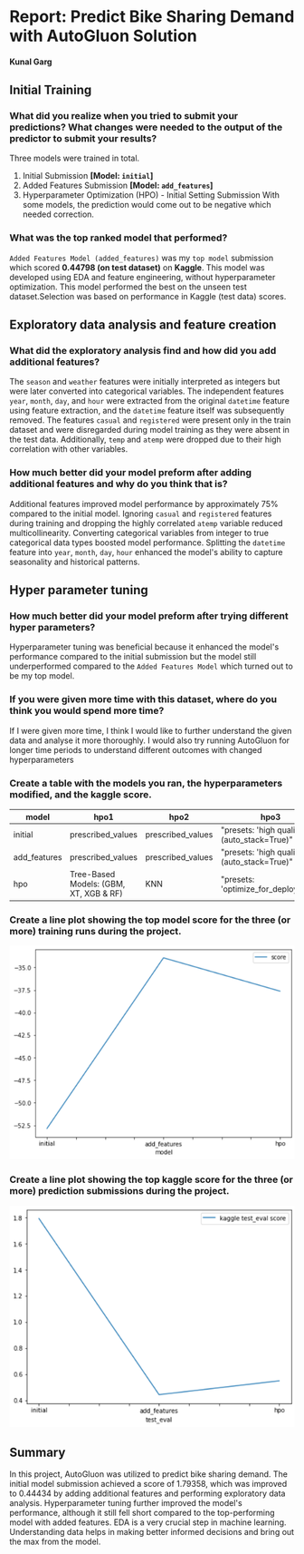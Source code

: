 # Report: Predict Bike Sharing Demand with AutoGluon Solution
#### Kunal Garg

## Initial Training
### What did you realize when you tried to submit your predictions? What changes were needed to the output of the predictor to submit your results?
Three models were trained in total.
1. Initial Submission   **[Model: `initial`]**
2. Added Features Submission **[Model: `add_features`]**
3. Hyperparameter Optimization (HPO) - Initial Setting Submission
With some models, the prediction would come out to be negative which needed correction.

### What was the top ranked model that performed?
`Added Features Model (added_features)` was my `top model` submission which scored **0.44798 (on test dataset)** on **Kaggle**. This model was developed using EDA and feature engineering, without hyperparameter optimization. This model performed the best on the unseen test dataset.Selection was based on performance in Kaggle (test data) scores.

## Exploratory data analysis and feature creation
### What did the exploratory analysis find and how did you add additional features?
The `season` and `weather` features were initially interpreted as integers but were later converted into categorical variables. The independent features `year`, `month`, `day`, and `hour` were extracted from the original `datetime` feature using feature extraction, and the `datetime` feature itself was subsequently removed. The features `casual` and `registered` were present only in the train dataset and were disregarded during model training as they were absent in the test data. Additionally, `temp` and `atemp` were dropped due to their high correlation with other variables.

### How much better did your model preform after adding additional features and why do you think that is?
Additional features improved model performance by approximately 75% compared to the initial model. Ignoring `casual` and `registered` features during training and dropping the highly correlated `atemp` variable reduced multicollinearity. Converting categorical variables from integer to true categorical data types boosted model performance. Splitting the `datetime` feature into `year`, `month`, `day`, `hour` enhanced the model's ability to capture seasonality and historical patterns.

## Hyper parameter tuning
### How much better did your model preform after trying different hyper parameters?
Hyperparameter tuning was beneficial because it enhanced the model's performance compared to the initial submission but the model still underperformed compared to the `Added Features Model` which turned out to be my top model.

### If you were given more time with this dataset, where do you think you would spend more time?
If I were given more time, I think I would like to further understand the given data and analyse it more thoroughly. I would also try running AutoGluon for longer time periods to understand different outcomes with changed hyperparameters

### Create a table with the models you ran, the hyperparameters modified, and the kaggle score.
|model|hpo1|hpo2|hpo3|score|
|--|--|--|--|--|
|initial|prescribed_values|prescribed_values|"presets: 'high quality' (auto_stack=True)"|1.79358|
|add_features|prescribed_values|prescribed_values|"presets: 'high quality' (auto_stack=True)"|0.44434|
|hpo|Tree-Based Models: (GBM, XT, XGB & RF)|KNN|"presets: 'optimize_for_deployment"|0.55036|

### Create a line plot showing the top model score for the three (or more) training runs during the project.

![model_train_score.png](./model_train_score.png)

### Create a line plot showing the top kaggle score for the three (or more) prediction submissions during the project.

![model_test_score.png](./model_test_score.png)

## Summary
In this project, AutoGluon was utilized to predict bike sharing demand. The initial model submission achieved a score of 1.79358, which was improved to 0.44434 by adding additional features and performing exploratory data analysis. Hyperparameter tuning further improved the model's performance, although it still fell short compared to the top-performing model with added features. EDA is a very crucial step in machine learning. Understanding data helps in making better informed decisions and bring out the max from the model.

